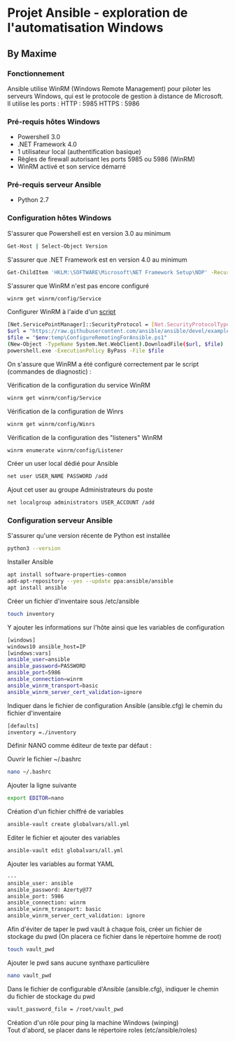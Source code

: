 # Projet Ansible - exploration de l'automatisation Windows
## By Maxime

### Fonctionnement

Ansible utilise WinRM (Windows Remote Management) pour piloter les serveurs Windows, qui est le protocole de gestion à distance de Microsoft.
Il utilise les ports :
HTTP : 5985
HTTPS : 5986

### Pré-requis hôtes Windows

- Powershell 3.0
- .NET Framework 4.0
- 1 utilisateur local (authentification basique)
- Règles de firewall autorisant les ports 5985 ou 5986 (WinRM)
- WinRM activé et son service démarré

### Pré-requis serveur Ansible

- Python 2.7

### Configuration hôtes Windows

S'assurer que Powershell est en version 3.0 au minimum
```bash
Get-Host | Select-Object Version
```

S'assurer que .NET Framework est en version 4.0 au minimum
```bash
Get-ChildItem 'HKLM:\SOFTWARE\Microsoft\NET Framework Setup\NDP' -Recurse | Get-ItemProperty -Name version -EA 0 | Where { $_.PSChildName -Match '^(?!S)\p{L}'} | Select PSChildName, version
```

S'assurer que WinRM n'est pas encore configuré
```bash
winrm get winrm/config/Service
```
Configurer WinRM à l'aide d'un [script](https://raw.githubusercontent.com/ansible/ansible/devel/examples/scripts/ConfigureRemotingForAnsible.ps1)

```bash
[Net.ServicePointManager]::SecurityProtocol = [Net.SecurityProtocolType]::Tls12
$url = "https://raw.githubusercontent.com/ansible/ansible/devel/examples/scripts/ConfigureRemotingForAnsible.ps1"
$file = "$env:temp\ConfigureRemotingForAnsible.ps1"
(New-Object -TypeName System.Net.WebClient).DownloadFile($url, $file)
powershell.exe -ExecutionPolicy ByPass -File $file
```

On s'assure que WinRM a été configuré correctement par le script (commandes de diagnostic) :

Vérification de la configuration du service WinRM
```bash
winrm get winrm/config/Service
```

Vérification de la configuration de Winrs
```bash
winrm get winrm/config/Winrs
```

Vérification de la configuration des "listeners" WinRM
```bash
winrm enumerate winrm/config/Listener
```

Créer un user local dédié pour Ansible
```bash
net user USER_NAME PASSWORD /add
```

Ajout cet user au groupe Administrateurs du poste
```bash
net localgroup administrators USER_ACCOUNT /add
```
### Configuration serveur Ansible

S'assurer qu'une version récente de Python est installée
```bash
python3 --version
```

Installer Ansible
```bash
apt install software-properties-common
add-apt-repository --yes --update ppa:ansible/ansible 
apt install ansible
```

Créer un fichier d'inventaire sous /etc/ansible
```bash
touch inventory
```

Y ajouter les informations sur l'hôte ainsi que les variables de configuration
```bash
[windows]
windows10 ansible_host=IP
[windows:vars]
ansible_user=ansible
ansible_password=PASSWORD
ansible_port=5986
ansible_connection=winrm
ansible_winrm_transport=basic
ansible_winrm_server_cert_validation=ignore
```

Indiquer dans le fichier de configuration Ansible (ansible.cfg) le chemin du fichier d'inventaire
```bash
[defaults]
inventory =./inventory
```

Définir NANO comme éditeur de texte par défaut :

Ouvrir le fichier ~/.bashrc
```bash
nano ~/.bashrc
```

Ajouter la ligne suivante
```bash
export EDITOR=nano
```

Création d'un fichier chiffré de variables
```bash
ansible-vault create globalvars/all.yml
```

Editer le fichier et ajouter des variables
```bash
ansible-vault edit globalvars/all.yml
```

Ajouter les variables au format YAML
```bash
---
ansible_user: ansible
ansible_password: Azerty@77
ansible_port: 5986
ansible_connection: winrm
ansible_winrm_transport: basic
ansible_winrm_server_cert_validation: ignore
```


Afin d'éviter de taper le pwd vault à chaque fois, créer un fichier de stockage du pwd
(On placera ce fichier dans le répertoire homme de root)
```bash
touch vault_pwd
```

Ajouter le pwd sans aucune synthaxe particulière
```bash
nano vault_pwd
```

Dans le fichier de configurable d'Ansible (ansible.cfg), indiquer le chemin du fichier de stockage du pwd
```bash
vault_password_file = /root/vault_pwd
```

Création d'un rôle pour ping la machine Windows (winping) <br />
Tout d'abord, se placer dans le répertoire roles (etc/ansible/roles)

